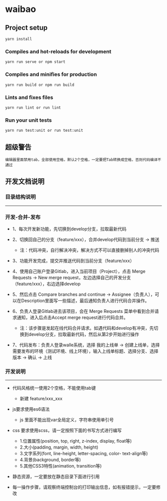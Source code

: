 # waibao

## Project setup
```
yarn install
```

### Compiles and hot-reloads for development
```
yarn run serve or npm start
```

### Compiles and minifies for production
```
yarn run build or npm run build
```

### Lints and fixes files
```
yarn run lint or run lint
```

### Run your unit tests
```
yarn run test:unit or run test:unit
```

## 超级警告
```
编辑器里面禁用tab，全部使用空格，默认2个空格，一定要把Tab转换成空格，否则代码编译不通过
```

## 开发文档说明

 ### 目录结构说明
-------------------


### 开发-合并-发布
- 1、每次开发新功能，先切换到develop分支，拉取最新代码
- 2、切换回自己的分支（feature/xxx），合并develop代码到当前分支 -> 推送
     + 注：代码冲突，自行解决冲突，解决方式不可以直接删掉别人的冲突代码

- 3、功能开发完成，提交并推送代码到当前分支（feature/xxx）
- 4、使用自己账户登录Gitlab，进入当前项目（Project），点击 Merge Requests -> New merge request，左边选择自己的开发分支（feature/xxx），右边选择develop
- 5、然后点击 Compare branches and continue -> Assignee（负责人），可以在Description里面写一些描述，最后通知负责人进行代码合并操作。
- 6、负责人登录Gitlab进去该项目，会在 Merge Requests 菜单中看到合并请求通知，进入后点击Accept merge request进行代码合并。
     + 注：该步骤是发起在线代码合并请求。如遇代码和develop有冲突，先切换到develop分支，拉取最新代码，然后从第2步开始进行操作
- 7、代码发布：负责人登录walle系统，选择 我的上线单 -> 创建上线单，选择需要发布的环境（测试环境、线上环境），输入上线单标题、选择分支、选择版本 -> 确认 -> 上线

### 开发说明
-------------------
- 代码风格统一使用2个空格，不能使用tab键
  + 新建 feature/xxx_xxx

- js要求使用es6语法
  + js 里面不能出现var全局定义，字符串使用单引号

- css 要求使用scss，请一定按照下面的书写方式进行编写
  + 1.位置属性(position, top, right, z-index, display, float等)
  + 2.大小(padding, margin, width, height)
  + 3.文字系列(font, line-height, letter-spacing, color- text-align等)
  + 4.背景(background, border等)
  + 5.其他CSS3特性(animation, transition等)

- 静态资源，一定要放在静态目录下面进行引用
- 每一操作步骤，请观察终端控制台的打印输出信息，如有报错提示，一定要修改

